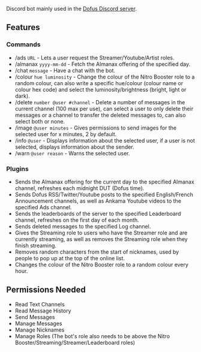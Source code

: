 Discord bot mainly used in the [Dofus Discord server](https://discord.gg/0RDH0dqUoTRkCjSF).

## Features
### Commands
- /ads `URL` - Lets a user request the Streamer/Youtube/Artist roles.
- /almanax `yyyy-mm-dd` - Fetch the Almanax offering of the specified day.
- /chat `message` - Have a chat with the bot.
- /colour `hue luminosity` - Change the colour of the Nitro Booster role to a random colour, can also write a specific hue/colour (colour name or colour hex code) and select the luminosity/brightness (bright, light or dark).
- /delete `number @user #channel` - Delete a number of messages in the current channel (100 max per use), can select a user to only delete their messages or a channel to transfer the deleted messages to, can also select both or none.
- /image `@user minutes` - Gives permissions to send images for the selected user for x minutes, 2 by default.
- /info `@user` - Displays information about the selected user, if a user is not selected, displays information about the sender.
- /warn `@user reason` - Warns the selected user.

### Plugins
- Sends the Almanax offering for the current day to the specified Almanax channel, refreshes each midnight DUT (Dofus time).
- Sends Dofus RSS/Twitter/Youtube posts to the specified English/French Announcement channels, as well as Ankama Youtube videos to the specified Ads channel.
- Sends the leaderboards of the server to the specified Leaderboard channel, refreshes on the first day of each month.
- Sends deleted messages to the specified Log channel.
- Gives the Streaming role to users who have the Streamer role and are currently streaming, as well as removes the Streaming role when they finish streaming.
- Removes random characters from the start of nicknames, used by people to pop up at the top of the online list.
- Changes the colour of the Nitro Booster role to a random colour every hour.

## Permissions Needed
- Read Text Channels
- Read Message History
- Send Messages
- Manage Messages
- Manage Nicknames
- Manage Roles (The bot's role also needs to be above the Nitro Booster/Streaming/Streamer/Leaderboard roles)